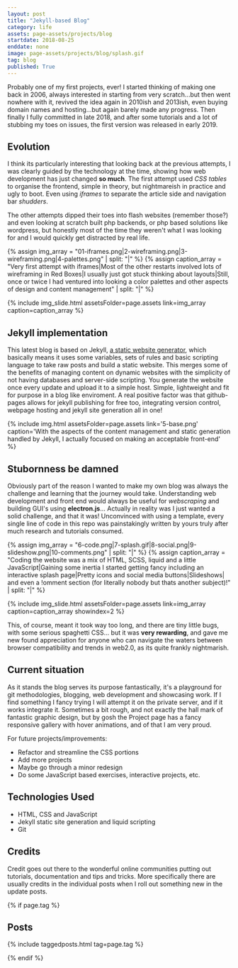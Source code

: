 ```yaml
---
layout: post
title: "Jekyll-based Blog"
category: life
assets: page-assets/projects/blog
startdate: 2018-08-25
enddate: none
image: page-assets/projects/blog/splash.gif
tag: blog
published: True
---
```


Probably one of my first projects, ever! I started thinking of making one back in 2006, always interested in starting from very scratch...but then went nowhere with it, revived the idea again in 2010ish and 2013ish, even buying domain names and hosting...but again barely made any progress. Then finally I fully committed in late 2018, and after some tutorials and a lot of stubbing my toes on issues, the first version was released in early 2019.

## Evolution
I think its particularly interesting that looking back at the previous attempts, I was clearly guided by the technology at the time, showing how web development has just changed **so much**. The first attempt used *CSS tables* to organise the frontend, simple in theory, but nightmareish in practice and ugly to boot. Even using *iframes* to separate the article side and navigation bar *shudders*.

The other attempts dipped their toes into flash websites (remember those?) and even looking at scratch built php backends, or php based solutions like wordpress, but honestly most of the time they weren't what I was looking for and I would quickly get distracted by real life.


{% assign img_array = "01-iframes.png|2-wireframing.png|3-wireframing.png|4-palettes.png" | split: "|" %}
{% assign caption_array = "Very first attempt with iframes|Most of the other restarts involved lots of wireframing in Red Boxes|I usually just got stuck thinking about layouts|Still, once or twice I had ventured into looking a color palettes and other aspects of design and content management" | split: "|" %}

{% include img_slide.html assetsFolder=page.assets link=img_array caption=caption_array %}

## Jekyll implementation
This latest blog is based on Jekyll, [a static website generator](), which basically means it uses some variables, sets of rules and basic scripting language to take raw posts and build a static website. This merges some of the benefits of managing content on dynamic websites with the simplicity of not having databases and server-side scripting. You generate the website once every update and upload it to a simple host. Simple, lightweight and fit for purpose in a blog like enviroment. A real positive factor was that github-pages allows for jekyll publishing for free too, integrating version control, webpage hosting and jekyll site generation all in one!

{% include img.html assetsFolder=page.assets link='5-base.png' caption='With the aspects of the content management and static generation handled by Jekyll, I actually focused on making an acceptable front-end' %}

## Stubornness be damned
Obviously part of the reason I wanted to make my own blog was always the challenge and learning that the journey would take. Understanding web development and front end would always be useful for *webscraping* and building GUI's using **electron.js**... Actually in reality was I just wanted a solid challenge, and that it was! Unconvinced with using a template, every single line of code in this repo was painstakingly written by yours truly after much research and tutorials consumed.

{% assign img_array = "6-code.png|7-splash.gif|8-social.png|9-slideshow.png|10-comments.png" | split: "|" %}
{% assign caption_array = "Coding the website was a mix of HTML, SCSS, liquid and a little JavaScript|Gaining some inertia I started getting fancy including an interactive splash page|Pretty icons and social media buttons|Slideshows| and even a !omment section (for literally nobody but thats another subject)!" | split: "|" %}

{% include img_slide.html assetsFolder=page.assets link=img_array caption=caption_array showindex=2 %}

This, of course, meant it took way too long, and there are tiny little bugs, with some serious spaghetti CSS... but it was **very rewarding**, and gave me new found appreciation for anyone who can navigate the waters between browser compatibility and trends in web2.0, as its quite frankly nightmarish.

## Current situation
As it stands the blog serves its purpose fantastically, it's a playground for git methodologies, blogging, web development and showcasing work. If I find something I fancy trying I will attempt it on the private server, and if it works integrate it. Sometimes a bit rough, and not exactly the hall mark of fantastic graphic design, but by gosh the Project page has a fancy responsive gallery with hover animations, and of that I am very proud.

For future projects/improvements:
- Refactor and streamline the CSS portions
- Add more projects
- Maybe go through a minor redesign
- Do some JavaScript based exercises, interactive projects, etc.


## Technologies Used
- HTML, CSS and JavaScript
- Jekyll static site generation and liquid scripting
- Git

## Credits
Credit goes out there to the wonderful online communities putting out tutorials, documentation and tips and tricks. More specifically there are usually credits in the individual posts when I roll out something new in the update posts.


{% if page.tag %}
## Posts
{% include taggedposts.html tag=page.tag %}

{% endif %}
